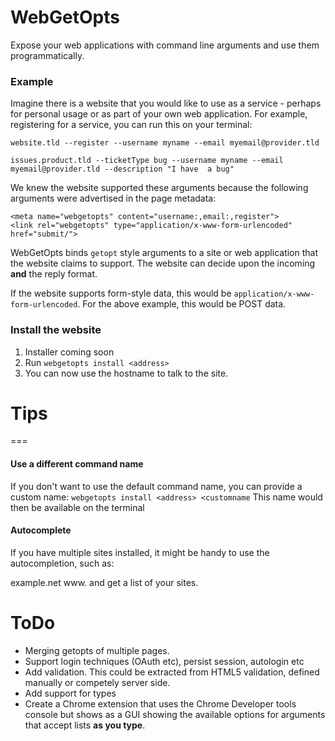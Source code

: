 WebGetOpts
===

Expose your web applications with command line arguments and use them programmatically.


### Example

Imagine there is a website that you would like to use as a service - perhaps for personal usage or as part of your own web application. For example, registering for a service, you can run this on your terminal:

`website.tld --register --username myname --email myemail@provider.tld`

`issues.product.tld --ticketType bug --username myname --email myemail@provider.tld --description "I have  a bug"`

We knew the website supported these arguments because the following arguments were advertised in the page metadata:

	<meta name="webgetopts" content="username:,email:,register">
	<link rel="webgetopts" type="application/x-www-form-urlencoded" href="submit/">

WebGetOpts binds `getopt` style arguments to a site or web application that the website claims to support. The website can decide upon the incoming **and** the reply format.

If the website supports form-style data, this would be `application/x-www-form-urlencoded`. For the above example, this would be POST data.


### Install the website

1. Installer coming soon
2. Run `webgetopts install <address>`
3. You can now use the hostname to talk to the site.

# Tips
===

#### Use a different command name

If you don't want to use the default command name, you can provide a custom name:
`webgetopts install <address> <customname`
This name would then be available on the terminal

#### Autocomplete

If you have multiple sites installed, it might be handy to use the autocompletion, such as:

example.<TAB>net
www.<TAB><TAB>
and get a list of your sites.


# ToDo

* Merging getopts of multiple pages.
* Support login techniques (OAuth etc), persist session, autologin etc
* Add validation. This could be extracted from HTML5 validation, defined manually or competely server side.
* Add support for types
* Create a Chrome extension that uses the Chrome Developer tools console but shows as a GUI showing the available options for arguments that accept lists **as you type**.





